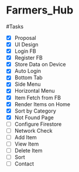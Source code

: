 # Farmers_Hub

#Tasks
- [x] Proposal
- [x] UI Design
- [x] Login FB
- [x] Register FB
- [x] Store Data on Device
- [x] Auto Login
- [x] Bottom Tab
- [x] Side Menu
- [x] Horizontal Menu
- [x] Item Fetch from FB
- [x] Render Items on Home
- [x] Sort by Category
- [x] Not Found Page
- [ ] Configure Firestore
- [ ] Network Check
- [ ] Add Item
- [ ] View Item
- [ ] Delete Item
- [ ] Sort
- [ ] Contact
